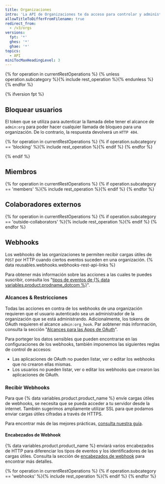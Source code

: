 ```yaml
---
title: Organizaciones
intro: 'La API de Organizaciones te da acceso para controlar y administrar todas tus organizaciones de {% data variables.product.product_name %}.'
allowTitleToDifferFromFilename: true
redirect_from:
  - /v3/orgs
versions:
  fpt: '*'
  ghes: '*'
  ghae: '*'
topics:
  - API
miniTocMaxHeadingLevel: 3
---
```


{% for operation in currentRestOperations %}
  {% unless operation.subcategory %}{% include rest_operation %}{% endunless %}
{% endfor %}

{% ifversion fpt %}
## Bloquear usuarios

El token que se utiliza para autenticar la llamada debe tener el alcance de `admin:org` para poder hacer cualquier llamada de bloqueo para una organización. De lo contrario, la respuesta devolverá un `HTTP 404`.

{% for operation in currentRestOperations %}
  {% if operation.subcategory == 'blocking' %}{% include rest_operation %}{% endif %}
{% endfor %}

{% endif %}

## Miembros

{% for operation in currentRestOperations %}
  {% if operation.subcategory == 'members' %}{% include rest_operation %}{% endif %}
{% endfor %}

## Colaboradores externos

{% for operation in currentRestOperations %}
  {% if operation.subcategory == 'outside-collaborators' %}{% include rest_operation %}{% endif %}
{% endfor %}

## Webhooks

Los webhooks de las organizaciones te permiten recibir cargas útiles de `POST` por HTTP cuando ciertos eventos suceden en una organización. {% data reusables.webhooks.webhooks-rest-api-links %}

Para obtener más información sobre las acciones a las cuales te puedes suscribir, consulta los "[tipos de eventos de {% data variables.product.prodname_dotcom %}](/developers/webhooks-and-events/github-event-types)".

### Alcances & Restricciones

Todas las acciones en contra de los webhooks de una organización requieren que el usuario autenticado sea un administrador de la organización que se está administrando. Adicionalmente, los tokens de OAuth requieren el alcance `admin:org_hook`. Par aobtener más información, consulta la sección "[Alcances para las Apps de OAuth](/developers/apps/scopes-for-oauth-apps)".

Para porteger los datos sensibles que pueden encontrarse en las configuraciones de los webhooks, también imponemos las siguientes reglas de control de accesos:

- Las aplicaciones de OAuth no pueden listar, ver o editar los webhooks que no crearon ellas mismas.
- Los usuarios no pueden listar, ver o editar los webhooks que crearon las aplicaciones de OAuth.

### Recibir Webhooks

Para que {% data variables.product.product_name %} envíe cargas útiles de webhooks, se necesita que se pueda acceder a tu servidor desde la internet. También sugerimos ampliamente utilizar SSL para que podamos enviar cargas útiles cifradas a través de HTTPS.

Para encontrar más de las mejores prácticas, [consulta nuestra guía](/guides/best-practices-for-integrators/).

#### Encabezados de Webhook

{% data variables.product.product_name %} enviará varios encabezados de HTTP para diferenciar los tipos de eventos y los identificadores de las cargas útiles. Consulta la sección de [encabezados de webhook](/webhooks/event-payloads/#delivery-headers) para encontrar más detalles.

{% for operation in currentRestOperations %}
  {% if operation.subcategory == 'webhooks' %}{% include rest_operation %}{% endif %}
{% endfor %}
